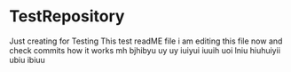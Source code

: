 # TestRepository
Just creating for Testing
This test readME file i am editing this file now and check commits how it works
mh bjhibyu uy uy iuiyui iuuih uoi lniu hiuhuiyii ubiu ibiuu 
